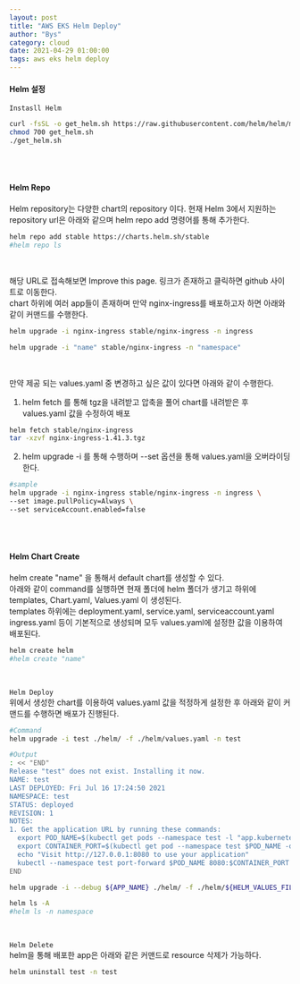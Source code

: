 ```yaml
---
layout: post
title: "AWS EKS Helm Deploy"
author: "Bys"
category: cloud
date: 2021-04-29 01:00:00
tags: aws eks helm deploy
---
```


#### Helm 설정  
`Instasll Helm`
```bash
curl -fsSL -o get_helm.sh https://raw.githubusercontent.com/helm/helm/master/scripts/get-helm-3
chmod 700 get_helm.sh
./get_helm.sh
```
<br><br>

#### Helm Repo  
Helm repository는 다양한 chart의 repository 이다. 
현재 Helm 3에서 지원하는 repository url은 아래와 같으며 helm repo add 명령어를 통해 추가한다.  
```bash
helm repo add stable https://charts.helm.sh/stable
#helm repo ls
```
<br>

해당 URL로 접속해보면 Improve this page. 링크가 존재하고 클릭하면 github 사이트로 이동한다.  
chart 하위에 여러 app들이 존재하며 만약 nginx-ingress를 배포하고자 하면 아래와 같이 커맨드를 수행한다.  
```bash
helm upgrade -i nginx-ingress stable/nginx-ingress -n ingress
```

```bash
helm upgrade -i "name" stable/nginx-ingress -n "namespace"
```
<br>

만약 제공 되는 values.yaml 중 변경하고 싶은 값이 있다면 아래와 같이 수행한다.  
1. helm fetch 를 통해 tgz을 내려받고 압축을 풀어 chart를 내려받은 후 values.yaml 값을 수정하여 배포  
```bash
helm fetch stable/nginx-ingress
tar -xzvf nginx-ingress-1.41.3.tgz
```

2. helm upgrade -i 를 통해 수행하며 --set 옵션을 통해 values.yaml을 오버라이딩 한다.  
```bash
#sample
helm upgrade -i nginx-ingress stable/nginx-ingress -n ingress \
--set image.pullPolicy=Always \
--set serviceAccount.enabled=false
```

<br><br>

#### Helm Chart Create  
helm create "name" 을 통해서 default chart를 생성할 수 있다.  
아래와 같이 command를 실행하면 현재 폴더에 helm 폴더가 생기고 하위에 templates, Chart.yaml, Values.yaml 이 생성된다.  
templates 하위에는 deployment.yaml, service.yaml, serviceaccount.yaml ingress.yaml 등이 기본적으로 생성되며 모두 values.yaml에 설정한 값을 이용하여 배포된다.  
```bash
helm create helm
#helm create "name"
```
<br>

`Helm Deploy`  
위에서 생성한 chart를 이용하여 values.yaml 값을 적정하게 설정한 후 아래와 같이 커맨드를 수행하면 배포가 진행된다.  

```bash
#Command
helm upgrade -i test ./helm/ -f ./helm/values.yaml -n test

#Output
: << "END"
Release "test" does not exist. Installing it now.
NAME: test
LAST DEPLOYED: Fri Jul 16 17:24:50 2021
NAMESPACE: test
STATUS: deployed
REVISION: 1
NOTES:
1. Get the application URL by running these commands:
  export POD_NAME=$(kubectl get pods --namespace test -l "app.kubernetes.io/name=helm,app.kubernetes.io/instance=test" -o jsonpath="{.items[0].metadata.name}")
  export CONTAINER_PORT=$(kubectl get pod --namespace test $POD_NAME -o jsonpath="{.spec.containers[0].ports[0].containerPort}")
  echo "Visit http://127.0.0.1:8080 to use your application"
  kubectl --namespace test port-forward $POD_NAME 8080:$CONTAINER_PORT
END
```

```bash
helm upgrade -i --debug ${APP_NAME} ./helm/ -f ./helm/${HELM_VALUES_FILE} -n ${APPLICATION_NS}

helm ls -A
#helm ls -n namespace
```
<br>

`Helm Delete`  
helm을 통해 배포한 app은 아래와 같은 커맨드로 resource 삭제가 가능하다.  
```bash
helm uninstall test -n test
```


<br><br>
